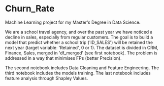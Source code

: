 # Churn_Rate

Machine Learning project for my Master's Degree in Data Science.

We are a school travel agency, and over the past year we have noticed a decline in sales, especially from regular customers.
The goal is to build a model that predict whether a school trip ('ID_SALES') will be retained the next year (target variable: 'Retained', 0 or 1). 
The dataset is divided in CRM, Finance, Sales, merged in 'df_merged' (see first notebook). The problem is addressed in a way that minimises FPs (better Precision).

The second notebook includes Data Cleaning and Feature Engineering. The third notebook includes the models training. The last notebook includes feature analysis through Shapley Values.
